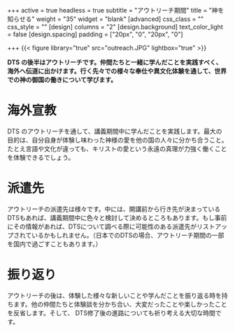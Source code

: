 +++
active = true
headless = true
subtitle = "アウトリーチ期間"
title = "神を知らせる"
weight = "35"
widget = "blank"
[advanced]
css_class = ""
css_style = ""
[design]
columns = "2"
[design.background]
text_color_light = false
[design.spacing]
padding = ["20px", "0", "20px", "0"]

+++
{{< figure library="true" src="outreach.JPG" lightbox="true" >}}

**DTS の後半はアウトリーチです。仲間たちと一緒に学んだことを実践すべく、海外へ伝道に出かけます。行く先々での様々な奉仕や異文化体験を通して、世界での神の御国の働きについて学びます。**

# 海外宣教

DTS のアウトリーチを通して、講義期間中に学んだことを実践します。最大の目的は、自分自身が体験し味わった神様の愛を他の国の人々に分かち合うこと。たとえ言語や文化が違っても、キリストの愛という永遠の真理が力強く働くことを体験できるでしょう。

# 派遣先

アウトリーチの派遣先は様々です。中には、開講前から行き先が決まっているDTSもあれば、講義期間中に色々と検討して決めるところもあります。もし事前にその情報があれば、DTSについて調べる際に可能性のある派遣先がリストアップされているかもしれません。（日本でのDTSの場合、アウトリーチ期間の一部を国内で過ごすこともあります。）

# 振り返り

アウトリーチの後は、体験した様々な新しいことや学んだことを振り返る時を持ちます。他の仲間たちと体験談を分かち合い、大変だったことや楽しかったことを反省します。そして、 DTS修了後の進路についても祈り考える大切な時間です。